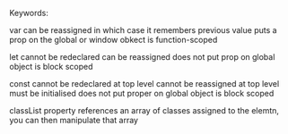 Keywords:

var
    can be reassigned
    in which case it remembers previous value
    puts a prop on the global or window obkect
    is function-scoped

let
    cannot be redeclared
    can be reassigned
    does not put prop on global object
    is block scoped

const
    cannot be redeclared at top level
    cannot be reassigned at top level
    must be initialised
    does not put proper on global object
    is block scoped


classList property references an array of classes assigned to the elemtn, you can then manipulate that array
